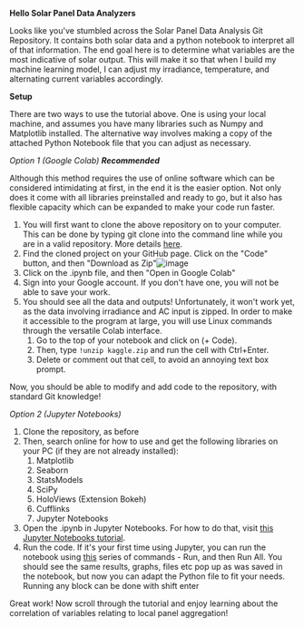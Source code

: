 **Hello Solar Panel Data Analyzers**

Looks like you've stumbled across the Solar Panel Data Analysis Git Repository. It contains both solar data and a python notebook to interpret all of that information. The end goal here is to determine what variables are the most indicative of solar output. This will make it so that when I build my machine learning model, I can adjust my irradiance, temperature, and alternating current variables accordingly.

**Setup**

There are two ways to use the tutorial above. One is using your local machine, and assumes you have many libraries such as Numpy and Matplotlib installed. The alternative way involves making a copy of the attached Python Notebook file that you can adjust as necessary.

*Option 1 (Google Colab) **Recommended***

Although this method requires the use of online software which can be considered intimidating at first, in the end it is the easier option. Not only does it come with all libraries preinstalled and ready to go, but it also has flexible capacity which can be expanded to make your code run faster.

1. You will first want to clone the above repository on to your computer. This can be done by typing git clone into the command line while you are in a valid repository. More details [here](https://docs.github.com/en/repositories/creating-and-managing-repositories/cloning-a-repository).
3. Find the cloned project on your GitHub page. Click on the "Code" button, and then "Download as Zip"![image](https://user-images.githubusercontent.com/70772760/234469995-7a979c34-58ab-4e86-975e-95c5c7a5459b.png)
4. Click on the .ipynb file, and then "Open in Google Colab"
5. Sign into your Google account. If you don't have one, you will not be able to save your work.
6. You should see all the data and outputs! Unfortunately, it won't work yet, as the data involving irradiance and AC input is zipped. In order to make it accessible to the program at large, you will use Linux commands through the versatile Colab interface. 
    1. Go to the top of your notebook and click on (+ Code). 
    2. Then, type ```!unzip kaggle.zip```     and run the cell with Ctrl+Enter. 
    3. Delete or comment out that cell, to avoid an annoying text box prompt.

Now, you should be able to modify and add code to the repository, with standard Git knowledge!

*Option 2 (Jupyter Notebooks)*

1. Clone the repository, as before
2. Then, search online for how to use and get the following libraries on your PC (if they are not already installed):
    1. Matplotlib
    2. Seaborn
    3. StatsModels
    4. SciPy
    5. HoloViews (Extension Bokeh)
    6. Cufflinks
    7. Jupyter Notebooks
3. Open the .ipynb in Jupyter Notebooks. For how to do that, visit [this Jupyter Notebooks tutorial](https://docs.jupyter.org/en/latest/running.html). 
4. Run the code. If it's your first time using Jupyter, you can run the notebook using [this](https://docs.qubole.com/en/latest/user-guide/notebooks-and-dashboards/notebooks/jupyter-notebooks/running-jupy-notebooks.html) series of commands - Run, and then Run All. You should see the same results, graphs, files etc pop up as was saved in the notebook, but now you can adapt the Python file to fit your needs. Running any block can be done with shift enter
    
Great work! Now scroll through the tutorial and enjoy learning about the correlation of variables relating to local panel aggregation!
